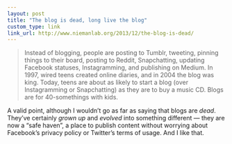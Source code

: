 ```yaml
---
layout: post
title: "The blog is dead, long live the blog"
custom_type: link
link_url: http://www.niemanlab.org/2013/12/the-blog-is-dead/
---
```

> Instead of blogging, people are posting to Tumblr, tweeting, pinning things to their board, posting to Reddit, Snapchatting, updating Facebook statuses, Instagramming, and publishing on Medium. In 1997, wired teens created online diaries, and in 2004 the blog was king. Today, teens are about as likely to start a blog (over Instagramming or Snapchatting) as they are to buy a music CD. Blogs are for 40-somethings with kids.

A valid point, although I wouldn’t go as far as saying that blogs are _dead_. They’ve certainly _grown up_ and _evolved_ into something different — they are now a “safe haven”, a place to publish content without worrying about Facebook’s privacy policy or Twitter’s terms of usage. And I like that.
